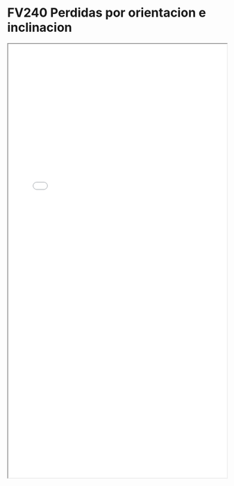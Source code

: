 
# FV240 Perdidas por orientacion e inclinacion

<iframe src="../FV240 Perdidas por orientacion e inclinacion.pdf" width="100%" height="1000px"></iframe>

